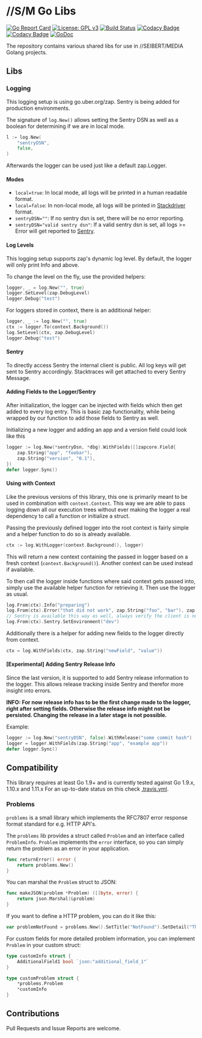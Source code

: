 # //S/M Go Libs

[![Go Report Card](https://goreportcard.com/badge/github.com/seibert-media/golibs)](https://goreportcard.com/report/github.com/seibert-media/golibs)
[![License: GPL v3](https://img.shields.io/badge/License-GPL%20v3-blue.svg)](https://www.gnu.org/licenses/gpl-3.0)
[![Build Status](https://travis-ci.org/seibert-media/golibs.svg?branch=master)](https://travis-ci.org/seibert-media/golibs)
[![Codacy Badge](https://api.codacy.com/project/badge/Grade/f61779459d564fb59fc1013d27b36b1f)](https://www.codacy.com/app/seibert-media/golibs?utm_source=github.com&utm_medium=referral&utm_content=seibert-media/golibs&utm_campaign=Badge_Grade)
[![Codacy Badge](https://api.codacy.com/project/badge/Coverage/f61779459d564fb59fc1013d27b36b1f)](https://www.codacy.com/app/seibert-media/golibs?utm_source=github.com&utm_medium=referral&utm_content=seibert-media/golibs&utm_campaign=Badge_Coverage)
[![GoDoc](https://img.shields.io/badge/godoc-reference-blue.svg)](https://godoc.org/github.com/seibert-media/golibs)

The repository contains various shared libs for use in //SEIBERT/MEDIA Golang projects.

## Libs

### Logging

This logging setup is using go.uber.org/zap.
Sentry is being added for production environments.

The signature of `log.New()` allows setting the Sentry DSN as well as a boolean for determining if we are in local mode.

```go
l := log.New(
    "sentryDSN",
    false,
)
```

Afterwards the logger can be used just like a default zap.Logger.

#### Modes

- `local=true`: In local mode, all logs will be printed in a human readable format.
- `local=false`: In non-local mode, all logs will be printed in [Stackdriver](https://cloud.google.com/logging/) format.
- `sentryDSN=""`: If no sentry dsn is set, there will be no error reporting.
- `sentryDSN="valid sentry dsn"`: If a valid sentry dsn is set, all logs >= Error will get reported to [Sentry](https://sentry.io).

#### Log Levels

This logging setup supports zap's dynamic log level.
By default, the logger will only print Info and above.

To change the level on the fly, use the provided helpers:

```go
logger, _ = log.New("", true)
logger.SetLevel(zap.DebugLevel)
logger.Debug("test")
```

For loggers stored in context, there is an additional helper:

```go
logger, _ := log.New("", true)
ctx := logger.To(context.Background())
log.SetLevel(ctx, zap.DebugLevel)
logger.Debug("test")
```

#### Sentry

To directly access Sentry the internal client is public.
All log keys will get sent to Sentry accordingly. Stacktraces will get attached to every Sentry Message.

#### Adding Fields to the Logger/Sentry

After initialization, the logger can be injected with fields which then get added to every log entry.
This is basic zap functionality, while being wrapped by our function to add those fields to Sentry as well.

Initializing a new logger and adding an app and a version field could look like this

```go
logger := log.New(*sentryDsn, *dbg).WithFields([]zapcore.Field{
    zap.String("app", "foobar"),
    zap.String("version", "0.1"),
})
defer logger.Sync()
```

#### Using with Context

Like the previous versions of this library, this one is primarily meant to be used in combination with `context.Context`.
This way we are able to pass logging down all our execution trees without ever making the logger a real dependency to call a function or initialize a struct.

Passing the previously defined logger into the root context is fairly simple and a helper function to do so is already available.

```go
ctx := log.WithLogger(context.Background(), logger)
```

This will return a new context containing the passed in logger based on a fresh context (`context.Background()`). Another context can be used instead
if available.

To then call the logger inside functions where said context gets passed into, simply use the available helper function for retrieving it.
Then use the logger as usual.

```go
log.From(ctx).Info("preparing")
log.From(ctx).Error("that did not work", zap.String("foo", "bar"), zap.Error(err))
// Sentry is available this way as well, always verify the client is not nil in case you disabled it
log.From(ctx).Sentry.SetEnvironment("dev")
```

Additionally there is a helper for adding new fields to the logger directly from context.

```go
ctx = log.WithFields(ctx, zap.String("newField", "value"))
```

#### [Experimental] Adding Sentry Release Info

Since the last version, it is supported to add Sentry release information to the logger.
This allows release tracking inside Sentry and therefor more insight into errors.

**INFO: For now release info has to be the first change made to the logger, right after setting fields. Otherwise the release info might not be persisted. Changing the release in a later stage is not possible.**

Example:

```go
logger := log.New("sentryDSN", false).WithRelease("some commit hash")
logger = logger.WithFields(zap.String("app", "example app"))
defer logger.Sync()
```

## Compatibility

This library requires at least Go 1.9+ and is currently tested against Go 1.9.x, 1.10.x and 1.11.x
For an up-to-date status on this check [.travis.yml](.travis.yml).

### Problems

`problems` is a small library which implements the RFC7807 error response format standard for e.g. HTTP API's.

The `problems` lib provides a struct called `Problem` and an interface called `ProblemInfo`.
`Problem` implements the `error` interface, so you can simply return the problem as an error in your application.

```go
func returnError() error {
    return problems.New()
}
```

You can marshal the `Problem` struct to JSON:

```go
func makeJSON(problem *Problem) ([]byte, error) {
    return json.Marshal(&problem)
}
```

If you want to define a HTTP problem, you can do it like this:

```go
var problemNotFound = problems.New().SetTitle("NotFound").SetDetail("The requested url was not found.").SetStatus(404).SetType("https://example.com/problem/description")
```

For custom fields for more detailed problem information, you can implement `Problem` in your custom struct:

```go
type customInfo struct {
    AdditionalField1 bool `json:"additional_field_1"`
}

type customProblem struct {
    *problems.Problem
    *customInfo
}
```

## Contributions

Pull Requests and Issue Reports are welcome.
